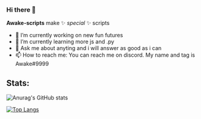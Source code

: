 ### Hi there 👋

**Awake-scripts** make ✨ _special_ ✨ scripts

- 🔭 I’m currently working on new fun futures
- 🌱 I’m currently learning more js and .py
- 💬 Ask me about anyting and i will answer as good as i can
- 📫 How to reach me: You can reach me on discord. My name and tag is Awake#9999

## Stats:

![Anurag's GitHub stats](https://github-readme-stats.vercel.app/api?username=Synthethics&show_icons=true&theme=radical)

[![Top Langs](https://github-readme-stats.vercel.app/api/top-langs/?username=pushkart2&layout=compact)](https://github.com/anuraghazra/github-readme-stats)
